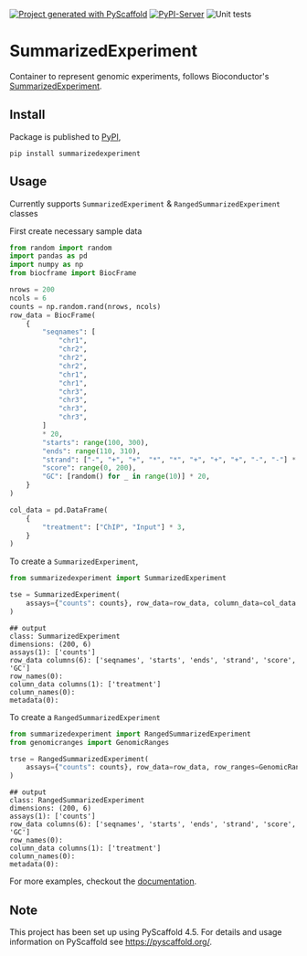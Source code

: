 [![Project generated with PyScaffold](https://img.shields.io/badge/-PyScaffold-005CA0?logo=pyscaffold)](https://pyscaffold.org/)
[![PyPI-Server](https://img.shields.io/pypi/v/SummarizedExperiment.svg)](https://pypi.org/project/SummarizedExperiment/)
![Unit tests](https://github.com/BiocPy/SummarizedExperiment/actions/workflows/pypi-test.yml/badge.svg)

# SummarizedExperiment

Container to represent genomic experiments, follows Bioconductor's [SummarizedExperiment](https://bioconductor.org/packages/release/bioc/html/SummarizedExperiment.html).

## Install

Package is published to [PyPI](https://pypi.org/project/summarizedexperiment/),

```shell
pip install summarizedexperiment
```

## Usage

Currently supports `SummarizedExperiment` & `RangedSummarizedExperiment` classes

First create necessary sample data

```python
from random import random
import pandas as pd
import numpy as np
from biocframe import BiocFrame

nrows = 200
ncols = 6
counts = np.random.rand(nrows, ncols)
row_data = BiocFrame(
    {
        "seqnames": [
            "chr1",
            "chr2",
            "chr2",
            "chr2",
            "chr1",
            "chr1",
            "chr3",
            "chr3",
            "chr3",
            "chr3",
        ]
        * 20,
        "starts": range(100, 300),
        "ends": range(110, 310),
        "strand": ["-", "+", "+", "*", "*", "+", "+", "+", "-", "-"] * 20,
        "score": range(0, 200),
        "GC": [random() for _ in range(10)] * 20,
    }
)

col_data = pd.DataFrame(
    {
        "treatment": ["ChIP", "Input"] * 3,
    }
)
```

To create a `SummarizedExperiment`,

```python
from summarizedexperiment import SummarizedExperiment

tse = SummarizedExperiment(
    assays={"counts": counts}, row_data=row_data, column_data=col_data
)
```

    ## output
    class: SummarizedExperiment
    dimensions: (200, 6)
    assays(1): ['counts']
    row_data columns(6): ['seqnames', 'starts', 'ends', 'strand', 'score', 'GC']
    row_names(0):  
    column_data columns(1): ['treatment']
    column_names(0):  
    metadata(0): 

To create a `RangedSummarizedExperiment`

```python
from summarizedexperiment import RangedSummarizedExperiment
from genomicranges import GenomicRanges

trse = RangedSummarizedExperiment(
    assays={"counts": counts}, row_data=row_data, row_ranges=GenomicRanges.from_pandas(row_data.to_pandas()), column_data=col_data
)
```

    ## output
    class: RangedSummarizedExperiment
    dimensions: (200, 6)
    assays(1): ['counts']
    row_data columns(6): ['seqnames', 'starts', 'ends', 'strand', 'score', 'GC']
    row_names(0):  
    column_data columns(1): ['treatment']
    column_names(0):  
    metadata(0): 

For more examples, checkout the [documentation](https://biocpy.github.io/SummarizedExperiment/).

<!-- pyscaffold-notes -->

## Note

This project has been set up using PyScaffold 4.5. For details and usage
information on PyScaffold see https://pyscaffold.org/.
